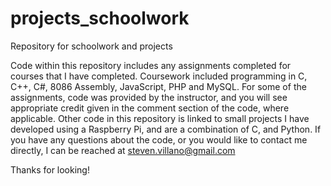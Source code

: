 # projects_schoolwork
Repository for schoolwork and projects

Code within this repository includes any assignments completed for courses that I have completed. Coursework included programming in C, C++, C#, 8086 Assembly, JavaScript, PHP and MySQL. For some of the assignments, code was provided by the instructor, and you will see appropriate credit given in the comment section of the code, where applicable.
Other code in this repository is linked to small projects I have developed using a Raspberry Pi, and are a combination of C, and Python. If you have any questions about the code, or you would like to contact me directly, I can be reached at steven.villano@gmail.com

Thanks for looking!
